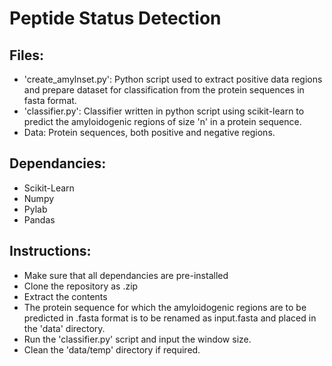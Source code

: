 Peptide Status Detection
=========================================================================================================================

## Files:
* 'create_amylnset.py': Python script used to extract positive data regions and prepare dataset for classification from the protein sequences in fasta format.
* 'classifier.py': Classifier written in python script using scikit-learn to predict the amyloidogenic regions of size 'n' in a protein sequence.
* Data: Protein sequences, both positive and negative regions.

## Dependancies:
* Scikit-Learn
* Numpy
* Pylab
* Pandas

## Instructions:
* Make sure that all dependancies are pre-installed
* Clone the repository as .zip
* Extract the contents
* The protein sequence for which the amyloidogenic regions are to be predicted in .fasta format is to be renamed as input.fasta and placed in the 'data' directory.
* Run the 'classifier.py' script and input the window size.
* Clean the 'data/temp' directory if required.
